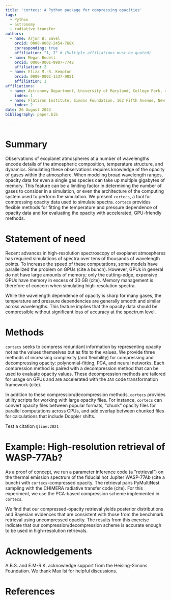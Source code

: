 ```yaml
---
title: 'cortecs: A Python package for compressing opacities'
tags:
  - Python
  - astronomy
  - radiative transfer
authors:
  - name: Arjun B. Savel
    orcid: 0000-0002-2454-768X
    corresponding: true
    affiliation: "1, 2" # (Multiple affiliations must be quoted)
  - name: Megan Bedell
    orcid: 0000-0001-9907-7742
    affiliation: 2
  - name: Eliza M.-R. Kempton
    orcid: 0000-0002-1337-9051
    affiliation: 1
affiliations:
  - name: Astronomy Department, University of Maryland, College Park, 4296 Stadium Dr., College Park, MD 207842 USA
    index: 1
  - name: Flatiron Institute, Simons Foundation, 162 Fifth Avenue, New York, NY 10010, USA
    index: 2
date: 26 August 2023
bibliography: paper.bib

---
```


# Summary

Observations of exoplanet atmospheres at a number of wavelengths encode details of the atmospheric
composition, temperature structure, and dynamics. Simulating these observations requires knowledge
of the opacity of gases within the atmosphere. When modeling broad wavelength ranges, opacity data for
even a single gas species can take up multiple gigabytes of memory. This feature can be a limiting
factor in determining the number of gases to consider in a simulation, or even the architecture of
the computing system used to perform the simulation. We present `cortecs`, a tool for compressing
opacity data used to simulate spectra. `cortecs` provides flexible methods for fitting the
temperature and pressure dependence of opacity data and for evaluating the opacity with accelerated,
GPU-friendly methods.

# Statement of need
Recent advances in high-resolution spectroscopy of exoplanet atmospheres has required simulations of spectra over
tens of thousands of wavelength points. To increase the speed of these computations, some models have parallelized
the problem on GPUs (cite a bunch). However, GPUs in general do not have large amounts of memory; only the cutting-edge,
expensive GPUs have memory in excess of 30 GB (cite). Memory management is therefore of concern when simulating
high-resolution spectra.

While the wavelength dependence of opacity is sharp for many gases, the temperature and pressure dependencies are generally smooth and
similar across wavelengths. This feature implies that the opacity data should be compressible without significant loss of
accuracy at the spectrum level.


# Methods
`cortecs` seeks to compress redundant information by representing opacity not as the
values themselves but as fits to the values. We provide three methods of increasing complexity (and flexibility) for
compressing and decompressing opacity: polynomial-fitting, PCA, and neural networks. Each compression method is paired
with a decompression method that can be used to evaluate opacity values. These decompression methods are tailored
for usage on GPUs and are accelerated with the `JAX` code transformation framework (cite).

In addition to these compression/decompression methods, `cortecs` provides utility scripts for working with large opacity files.
For instance, `cortecs` can convert opacity files between popular formats, "chunk" opacity files for parallel
computations across CPUs, and add overlap between chunked files for calculations that include Doppler shifts.

Test a citation `@line:2021`

# Example: High-resolution retrieval of WASP-77Ab?
As a proof of concept, we run a parameter inference code (a "retrieval") on the thermal emission spectrum of the
fiducial hot Jupiter WASP-77Ab (cite a bunch) with `cortecs`-compressed opacity. The retrieval pairs PyMultiNest sampling
with the CHIMERA radiative transfer code (cite). For this experiment, we use the PCA-based compression scheme implemented
in `cortecs`.

We find that our compressed-opacity retrieval yields posterior distributions and Bayesian evidences that are consistent with those from the benchmark
retrieval using uncompressed opacity. The results from this exercise indicate that our compression/decompression scheme
is accurate enough to be used in high-resolution retrievals.


# Acknowledgements

A.B.S. and E.M-R.K. acknowledge support from the Heising-Simons Foundation. We thank Max Isi for helpful discussions.

# References
